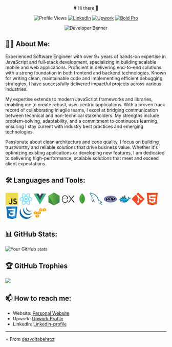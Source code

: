 <div align="center">
# Hi there 👋

![Profile Views](https://komarev.com/ghpvc/?username=dezvoltabehroz&color=brightgreen)
[![LinkedIn](https://img.shields.io/badge/LinkedIn-0077B5?style=for-the-badge&logo=linkedin&logoColor=white)](https://www.linkedin.com/in/behrozahmed/)
[![Upwork](https://img.shields.io/badge/Upwork-6FDA44?style=for-the-badge&logo=Upwork&logoColor=white)](https://www.upwork.com/freelancers/~01649ef45ea6dda835)
[![Bold Pro](https://img.shields.io/badge/Profile-000000?style=for-the-badge&logo=person&logoColor=white)](https://bold.pro/my/behroz-ahmed-241030135028)

![Developer Banner](https://camo.githubusercontent.com/7f8bb3190999081788a39ae09c4d161f9d67f450c6e8b7ab2104888a80083609/68747470733a2f2f6d656469612e67697068792e636f6d2f6d656469612f645765734263544c61766b5a754733354d492f67697068792e676966)

</div>

## 👨‍💻 About Me:
Experienced Software Engineer with over 9+ years of hands-on expertise in JavaScript and full-stack development, specializing in building scalable mobile and web applications. Proficient in delivering end-to-end solutions with a strong foundation in both frontend and backend technologies. Known for writing clean, maintainable code and implementing efficient debugging strategies, I have successfully delivered impactful projects across various industries.

My expertise extends to modern JavaScript frameworks and libraries, enabling me to create robust, user-centric applications. With a proven track record of collaborating in agile teams, I excel at bridging communication between technical and non-technical stakeholders. My strengths include problem-solving, adaptability, and a commitment to continuous learning, ensuring I stay current with industry best practices and emerging technologies.

Passionate about clean architecture and code quality, I focus on building trustworthy and reliable solutions that drive business value. Whether it's optimizing existing applications or developing new features, I am dedicated to delivering high-performance, scalable solutions that meet and exceed client expectations.

## 🛠️ Languages and Tools:
<p align="left">
<img src="https://raw.githubusercontent.com/devicons/devicon/master/icons/javascript/javascript-original.svg" alt="javascript" width="40" height="40"/>
<img src="https://raw.githubusercontent.com/devicons/devicon/master/icons/react/react-original.svg" alt="react" width="40" height="40"/>
<img src="https://raw.githubusercontent.com/devicons/devicon/master/icons/vuejs/vuejs-original.svg" alt="vuejs" width="40" height="40"/>
<img src="https://raw.githubusercontent.com/devicons/devicon/master/icons/nodejs/nodejs-original.svg" alt="nodejs" width="40" height="40"/>
<img src="https://raw.githubusercontent.com/devicons/devicon/master/icons/express/express-original.svg" alt="express" width="40" height="40"/>
<img src="https://raw.githubusercontent.com/devicons/devicon/master/icons/mongodb/mongodb-original.svg" alt="mongodb" width="40" height="40"/>
<img src="https://raw.githubusercontent.com/devicons/devicon/master/icons/mysql/mysql-original.svg" alt="mysql" width="40" height="40"/>
<img src="https://raw.githubusercontent.com/devicons/devicon/master/icons/php/php-original.svg" alt="php" width="40" height="40"/>
<img src="https://raw.githubusercontent.com/devicons/devicon/master/icons/docker/docker-original.svg" alt="docker" width="40" height="40"/>
<img src="https://raw.githubusercontent.com/devicons/devicon/master/icons/git/git-original.svg" alt="git" width="40" height="40"/>
<img src="https://raw.githubusercontent.com/devicons/devicon/master/icons/html5/html5-original.svg" alt="html5" width="40" height="40"/>
<img src="https://raw.githubusercontent.com/devicons/devicon/master/icons/css3/css3-original.svg" alt="css3" width="40" height="40"/>
<img src="https://raw.githubusercontent.com/devicons/devicon/master/icons/jquery/jquery-original.svg" alt="jquery" width="40" height="40"/>
<img src="https://raw.githubusercontent.com/devicons/devicon/master/icons/amazonwebservices/amazonwebservices-original.svg" alt="aws" width="40" height="40"/>
</p>

## 📊 GitHub Stats:
![Your GitHub stats](https://github-readme-stats.vercel.app/api?username=dezvoltabehroz&show_icons=true&theme=radical)

## 🏆 GitHub Trophies
![](https://github-profile-trophy.vercel.app/?username=dezvoltabehroz&theme=radical&no-frame=false&no-bg=true&margin-w=4)

## 📫 How to reach me:
- Website: [Personal Website](https://bold.pro/my/behroz-ahmed-241030135028)
- Upwork: [Upwork Profile](https://www.upwork.com/freelancers/~01649ef45ea6dda835)
- LinkedIn: [Linkedin-profile](https://www.linkedin.com/in/behrozahmed/)

---
⭐️ From [dezvoltabehroz](https://github.com/dezvoltabehroz)
